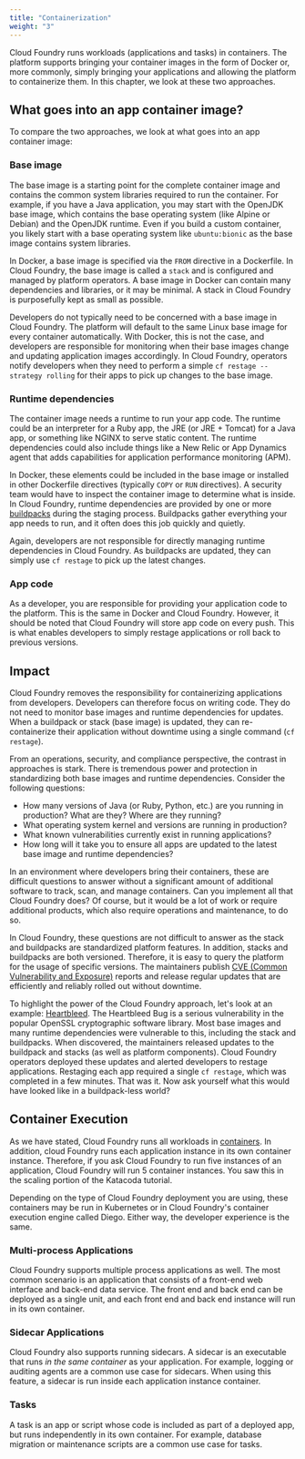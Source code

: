 ```yaml
---
title: "Containerization"
weight: "3"
---
```


Cloud Foundry runs workloads (applications and tasks) in containers. The platform supports bringing your container images in the form of Docker or, more commonly, simply bringing your applications and allowing the platform to containerize them. In this chapter, we look at these two approaches. 

## What goes into an app container image?

To compare the two approaches, we look at what goes into an app container image:

### Base image 

The base image is a starting point for the complete container image and contains the common system libraries required to run the container. For example, if you have a Java application, you may start with the OpenJDK base image, which contains the base operating system (like Alpine or Debian) and the OpenJDK runtime. Even if you build a custom container, you likely start with a base operating system like `ubuntu:bionic` as the base image contains system libraries. 

In Docker, a base image is specified via the `FROM` directive in a Dockerfile. In Cloud Foundry, the base image is called a `stack` and is configured and managed by platform operators. A base image in Docker can contain many dependencies and libraries, or it may be minimal. A stack in Cloud Foundry is purposefully kept as small as possible. 

Developers do not typically need to be concerned with a base image in Cloud Foundry. The platform will default to the same Linux base image for every container automatically. With Docker, this is not the case, and developers are responsible for monitoring when their base images change and updating application images accordingly. In Cloud Foundry, operators notify developers when they need to perform a simple `cf restage --strategy rolling` for their apps to pick up changes to the base image.

### Runtime dependencies

The container image needs a runtime to run your app code. The runtime could be an interpreter for a Ruby app, the JRE (or JRE + Tomcat) for a Java app, or something like NGINX to serve static content. The runtime dependencies could also include things like a New Relic or App Dynamics agent that adds capabilities for application performance monitoring (APM).

In Docker, these elements could be included in the base image or installed in other Dockerfile directives (typically `COPY` or `RUN` directives). A security team would have to inspect the container image to determine what is inside. In Cloud Foundry, runtime dependencies are provided by one or more [buildpacks](https://buildpacks.io/) during the staging process. Buildpacks gather everything your app needs to run, and it often does this job quickly and quietly.

Again, developers are not responsible for directly managing runtime dependencies in Cloud Foundry. As buildpacks are updated, they can simply use `cf restage` to pick up the latest changes.

### App code

As a developer, you are responsible for providing your application code to the platform. This is the same in Docker and Cloud Foundry. However, it should be noted that Cloud Foundry will store app code on every push. This is what enables developers to simply restage applications or roll back to previous versions.

## Impact

Cloud Foundry removes the responsibility for containerizing applications from developers. Developers can therefore focus on writing code. They do not need to monitor base images and runtime dependencies for updates. When a buildpack or stack (base image) is updated, they can re-containerize their application without downtime using a single command (`cf restage`).

From an operations, security, and compliance perspective, the contrast in approaches is stark. There is tremendous power and protection in standardizing both base images and runtime dependencies. Consider the following questions:
- How many versions of Java (or Ruby, Python, etc.) are you running in production? What are they? Where are they running?
- What operating system kernel and versions are running in production?
- What known vulnerabilities currently exist in running applications?
- How long will it take you to ensure all apps are updated to the latest base image and runtime dependencies?

In an environment where developers bring their containers, these are difficult questions to answer without a significant amount of additional software to track, scan, and manage containers. Can you implement all that Cloud Foundry does? Of course, but it would be a lot of work or require additional products, which also require operations and maintenance, to do so.

In Cloud Foundry, these questions are not difficult to answer as the stack and buildpacks are standardized platform features. In addition, stacks and buildpacks are both versioned. Therefore, it is easy to query the platform for the usage of specific versions. The maintainers publish [CVE (Common Vulnerability and Exposure)](https://en.wikipedia.org/wiki/Common_Vulnerabilities_and_Exposures) reports and release regular updates that are efficiently and reliably rolled out without downtime.

To highlight the power of the Cloud Foundry approach, let's look at an example: [Heartbleed](https://heartbleed.com/). The Heartbleed Bug is a serious vulnerability in the popular OpenSSL cryptographic software library. Most base images and many runtime dependencies were vulnerable to this, including the stack and buildpacks. When discovered, the maintainers released updates to the buildpack and stacks (as well as platform components). Cloud Foundry operators deployed these updates and alerted developers to restage applications. Restaging each app required a single `cf restage`, which was completed in a few minutes. That was it. Now ask yourself what this would have looked like in a buildpack-less world?

## Container Execution

As we have stated, Cloud Foundry runs all workloads in [containers](https://azure.microsoft.com/en-us/overview/what-is-a-container/). In addition, cloud Foundry runs each application instance in its own container instance. Therefore, if you ask Cloud Foundry to run five instances of an application, Cloud Foundry will run 5 container instances. You saw this in the scaling portion of the Katacoda tutorial.

Depending on the type of Cloud Foundry deployment you are using, these containers may be run in Kubernetes or in Cloud Foundry's container execution engine called Diego. Either way, the developer experience is the same.

### Multi-process Applications

Cloud Foundry supports multiple process applications as well. The most common scenario is an application that consists of a front-end web interface and back-end data service. The front end and back end can be deployed as a single unit, and each front end and back end instance will run in its own container. 

### Sidecar Applications

Cloud Foundry also supports running sidecars. A sidecar is an executable that runs _in the same container_ as your application. For example, logging or auditing agents are a common use case for sidecars. When using this feature, a sidecar is run inside each application instance container.

### Tasks

A task is an app or script whose code is included as part of a deployed app, but runs independently in its own container. For example, database migration or maintenance scripts are a common use case for tasks.

